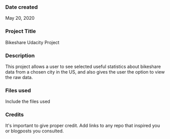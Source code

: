 ### Date created
May 20, 2020

### Project Title
Bikeshare Udacity Project

### Description
This project allows a user to see selected useful statistics about bikeshare data from a chosen city in the US, and also gives the user the option to view the raw data. 

### Files used
Include the files used

### Credits
It's important to give proper credit. Add links to any repo that inspired you or blogposts you consulted.
